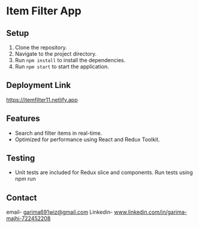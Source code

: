 # Item Filter App

## Setup
1. Clone the repository.
2. Navigate to the project directory.
3. Run `npm install` to install the dependencies.
4. Run `npm start` to start the application.

## Deployment Link
https://itemfilter11.netlify.app
## Features
- Search and filter items in real-time.
- Optimized for performance using React and Redux Toolkit.

## Testing
- Unit tests are included for Redux slice and components.
Run tests using 
npm run

## Contact
email- garima691wiz@gmail.com
Linkedin- www.linkedin.com/in/garima-majhi-722452208